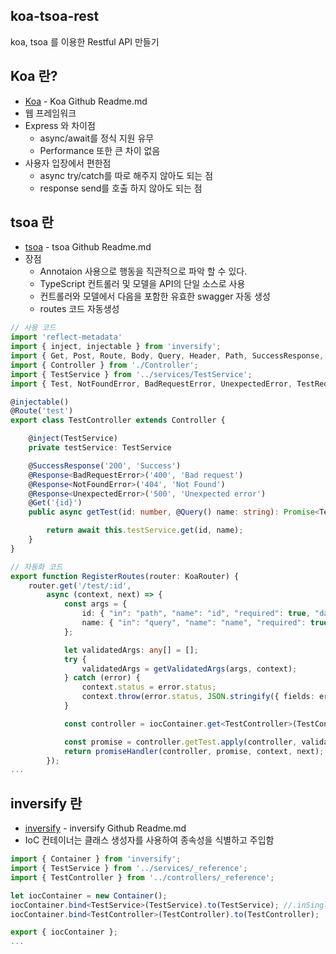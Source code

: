 ## koa-tsoa-rest

koa, tsoa 를 이용한 Restful API 만들기 


## Koa 란?
 - [Koa](https://github.com/koajs/koa/blob/master/Readme.md) - Koa Github Readme.md
 - 웹 프레임워크
 - Express 와 차이점
    - async/await를 정식 지원 유무
    - Performance 또한 큰 차이 없음
 - 사용자 입장에서 편한점
    - async try/catch를 따로 해주지 않아도 되는 점
    - response send를 호출 하지 않아도 되는 점

## tsoa 란
 - [tsoa](https://github.com/lukeautry/tsoa/blob/master/README.MD) - tsoa Github Readme.md
 - 장점
    - Annotaion 사용으로 행동을 직관적으로 파악 할 수 있다.
    - TypeScript 컨트롤러 및 모델을 API의 단일 소스로 사용
    - 컨트롤러와 모델에서 다음을 포함한 유효한 swagger 자동 생성
    - routes 코드 자동생성
    
```typescript
// 사용 코드
import 'reflect-metadata'
import { inject, injectable } from 'inversify';
import { Get, Post, Route, Body, Query, Header, Path, SuccessResponse, Response } from 'tsoa';
import { Controller } from './Controller';
import { TestService } from '../services/TestService';
import { Test, NotFoundError, BadRequestError, UnexpectedError, TestRequest } from '../models/_reference';

@injectable()
@Route('test')
export class TestController extends Controller {

    @inject(TestService)
    private testService: TestService

    @SuccessResponse('200', 'Success')
    @Response<BadRequestError>('400', 'Bad request')
    @Response<NotFoundError>('404', 'Not Found')
    @Response<UnexpectedError>('500', 'Unexpected error')
    @Get('{id}')
    public async getTest(id: number, @Query() name: string): Promise<Test> {

        return await this.testService.get(id, name);
    }
}
```
```typescript
// 자동화 코드
export function RegisterRoutes(router: KoaRouter) {
    router.get('/test/:id',
        async (context, next) => {
            const args = {
                id: { "in": "path", "name": "id", "required": true, "dataType": "double" },
                name: { "in": "query", "name": "name", "required": true, "dataType": "string" },
            };

            let validatedArgs: any[] = [];
            try {
                validatedArgs = getValidatedArgs(args, context);
            } catch (error) {
                context.status = error.status;
                context.throw(error.status, JSON.stringify({ fields: error.fields }));
            }

            const controller = iocContainer.get<TestController>(TestController);

            const promise = controller.getTest.apply(controller, validatedArgs as any);
            return promiseHandler(controller, promise, context, next);
        });
...
```

## inversify 란
 - [inversify](https://github.com/inversify/InversifyJS/blob/master/README.md) - inversify Github Readme.md
 - IoC 컨테이너는 클래스 생성자를 사용하여 종속성을 식별하고 주입함

```typescript
import { Container } from 'inversify';
import { TestService } from '../services/_reference';
import { TestController } from '../controllers/_reference';

let iocContainer = new Container();
iocContainer.bind<TestService>(TestService).to(TestService); //.inSingletonScope() 싱글톤 지원
iocContainer.bind<TestController>(TestController).to(TestController);

export { iocContainer };
...
```
